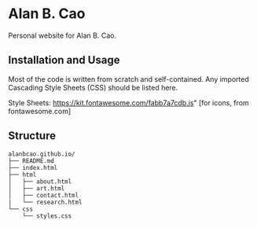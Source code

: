# Alan B. Cao
Personal website for Alan B. Cao. 

## Installation and Usage

Most of the code is written from scratch and self-contained. 
Any imported Cascading Style Sheets (CSS) should be listed here.

Style Sheets:
https://kit.fontawesome.com/fabb7a7cdb.js" [for icons, from fontawesome.com]


## Structure

```
alanbcao.github.io/
├── README.md
├── index.html
├── html
│   ├── about.html
│   ├── art.html
│   ├── contact.html
|   └── research.html
└── css
    └── styles.css
```
